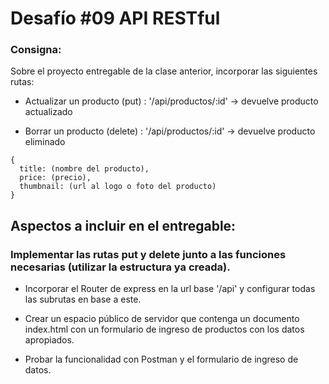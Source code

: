 # Desafío #09 API RESTful

### Consigna:  
Sobre el proyecto entregable de la clase anterior, incorporar las siguientes rutas:
- Actualizar un producto (put) : '/api/productos/:id' -> devuelve producto actualizado

- Borrar un producto (delete) : '/api/productos/:id' -> devuelve producto eliminado

```
{
  title: (nombre del producto),
  price: (precio),
  thumbnail: (url al logo o foto del producto)
}
```

## Aspectos a incluir en el entregable:
### Implementar las rutas put y delete junto a las funciones necesarias (utilizar la estructura ya creada).

- Incorporar el Router de express en la url base '/api' y configurar todas las subrutas en base a este.

- Crear un espacio público de servidor que contenga un documento index.html con un formulario de ingreso de productos con los datos apropiados.

- Probar la funcionalidad con Postman y el formulario de ingreso de datos.
